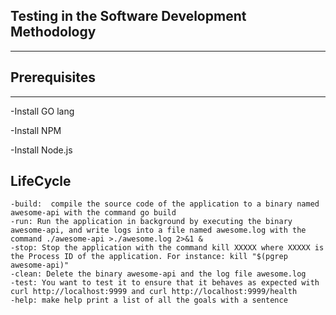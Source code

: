## Testing in the Software Development Methodology
--------------
## Prerequisites
--------------
-Install GO lang

-Install NPM

-Install Node.js

## LifeCycle 
    -build:  compile the source code of the application to a binary named awesome-api with the command go build
    -run: Run the application in background by executing the binary awesome-api, and write logs into a file named awesome.log with the command ./awesome-api >./awesome.log 2>&1 &
    -stop: Stop the application with the command kill XXXXX where XXXXX is the Process ID of the application. For instance: kill "$(pgrep awesome-api)"
    -clean: Delete the binary awesome-api and the log file awesome.log
    -test: You want to test it to ensure that it behaves as expected with curl http://localhost:9999 and curl http://localhost:9999/health
    -help: make help print a list of all the goals with a sentence